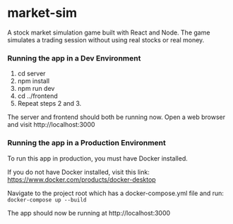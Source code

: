 # market-sim
A stock market simulation game built with React and Node. The game simulates a trading session without using real stocks or real money.

### Running the app in a Dev Environment
1) cd server
2) npm install
3) npm run dev
4) cd ../frontend
5) Repeat steps 2 and 3.

The server and frontend should both be running now.
Open a web browser and visit http://localhost:3000

### Running the app in a Production Environment
To run this app in production, you must have Docker installed.

If you do not have Docker installed, visit this link: https://www.docker.com/products/docker-desktop

Navigate to the project root which has a docker-compose.yml file and run:
`docker-compose up --build`

The app should now be running at http://localhost:3000

